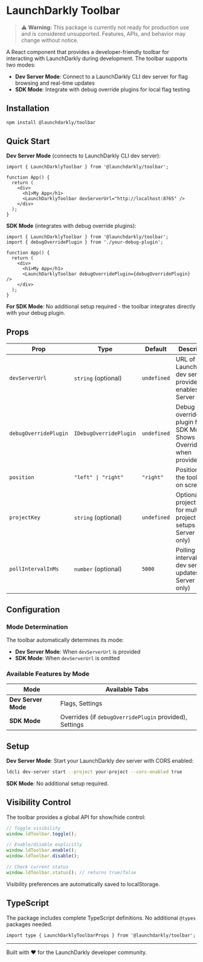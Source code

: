 # LaunchDarkly Toolbar

> ⚠️ **Warning:** This package is currently not ready for production use and is considered unsupported. Features, APIs, and behavior may change without notice.

A React component that provides a developer-friendly toolbar for interacting with LaunchDarkly during development. The toolbar supports two modes:

- **Dev Server Mode**: Connect to a LaunchDarkly CLI dev server for flag browsing and real-time updates
- **SDK Mode**: Integrate with debug override plugins for local flag testing

## Installation

```bash
npm install @launchdarkly/toolbar
```

## Quick Start

**Dev Server Mode** (connects to LaunchDarkly CLI dev server):

```tsx
import { LaunchDarklyToolbar } from '@launchdarkly/toolbar';

function App() {
  return (
    <div>
      <h1>My App</h1>
      <LaunchDarklyToolbar devServerUrl="http://localhost:8765" />
    </div>
  );
}
```

**SDK Mode** (integrates with debug override plugins):

```tsx
import { LaunchDarklyToolbar } from '@launchdarkly/toolbar';
import { debugOverridePlugin } from './your-debug-plugin';

function App() {
  return (
    <div>
      <h1>My App</h1>
      <LaunchDarklyToolbar debugOverridePlugin={debugOverridePlugin} />
    </div>
  );
}
```

**For SDK Mode**: No additional setup required - the toolbar integrates directly with your debug plugin.

## Props

| Prop                  | Type                   | Default     | Description                                                               |
| --------------------- | ---------------------- | ----------- | ------------------------------------------------------------------------- |
| `devServerUrl`        | `string` (optional)    | `undefined` | URL of your LaunchDarkly dev server. If provided, enables Dev Server Mode |
| `debugOverridePlugin` | `IDebugOverridePlugin` | `undefined` | Debug override plugin for SDK Mode. Shows Overrides tab when provided     |
| `position`            | `"left" \| "right"`    | `"right"`   | Position of the toolbar on screen                                         |
| `projectKey`          | `string` (optional)    | `undefined` | Optional project key for multi-project setups (Dev Server Mode only)      |
| `pollIntervalInMs`    | `number` (optional)    | `5000`      | Polling interval for dev server updates (Dev Server Mode only)            |

## Configuration

### Mode Determination

The toolbar automatically determines its mode:

- **Dev Server Mode**: When `devServerUrl` is provided
- **SDK Mode**: When `devServerUrl` is omitted

### Available Features by Mode

| Mode                | Available Tabs                                          |
| ------------------- | ------------------------------------------------------- |
| **Dev Server Mode** | Flags, Settings                                         |
| **SDK Mode**        | Overrides (if `debugOverridePlugin` provided), Settings |

## Setup

**Dev Server Mode**: Start your LaunchDarkly dev server with CORS enabled:

```bash
ldcli dev-server start --project your-project --cors-enabled true
```

**SDK Mode**: No additional setup required.

## Visibility Control

The toolbar provides a global API for show/hide control:

```javascript
// Toggle visibility
window.ldToolbar.toggle();

// Enable/disable explicitly
window.ldToolbar.enable();
window.ldToolbar.disable();

// Check current status
window.ldToolbar.status(); // returns true/false
```

Visibility preferences are automatically saved to localStorage.

## TypeScript

The package includes complete TypeScript definitions. No additional `@types` packages needed.

```tsx
import type { LaunchDarklyToolbarProps } from '@launchdarkly/toolbar';
```

---

Built with ❤️ for the LaunchDarkly developer community.
